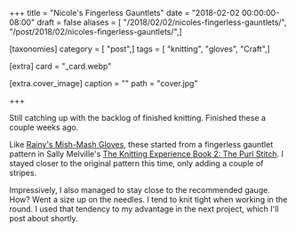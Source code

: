 +++
title = "Nicole's Fingerless Gauntlets"
date = "2018-02-02 00:00:00-08:00"
draft = false
aliases = [ "/2018/02/02/nicoles-fingerless-gauntlets/", "/post/2018/02/nicoles-fingerless-gauntlets/",]

[taxonomies]
category = [ "post",]
tags = [ "knitting", "gloves", "Craft",]

[extra]
card = "_card.webp"

[extra.cover_image]
caption = ""
path = "cover.jpg"

+++

Still catching up with the backlog of finished knitting. Finished these a couple weeks ago.

Like [Rainy's Mish-Mash Gloves][], these started from a fingerless gauntlet pattern in Sally Melville's [The
Knitting Experience Book 2: The Purl Stitch][]. I stayed closer to the original pattern this time, only adding
a couple of stripes.

[Rainy's Mish-Mash Gloves]: /post/2016/03/rainys-mish-mash-gloves
[The Knitting Experience Book 2: The Purl Stitch]: https://www.goodreads.com/book/show/24691.The_Knitting_Experience

Impressively, I also managed to stay close to the recommended gauge. How? Went a size up on the needles. I
tend to knit tight when working in the round. I used that tendency to my advantage in the next project, which
I'll post about shortly.